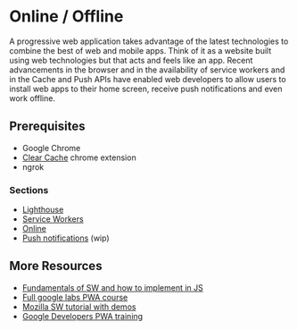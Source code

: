 # Online / Offline
A progressive web application takes advantage of the latest technologies to combine the best of web and mobile apps. Think of it as a website built using web technologies but that acts and feels like an app. Recent advancements in the browser and in the availability of service workers and in the Cache and Push APIs have enabled web developers to allow users to install web apps to their home screen, receive push notifications and even work offline.

## Prerequisites 
* Google Chrome
* [Clear Cache](https://chrome.google.com/webstore/detail/clear-cache/cppjkneekbjaeellbfkmgnhonkkjfpdn?hl=en) chrome extension
* ngrok

### Sections
* [Lighthouse](01-lighthouse)
* [Service Workers](02-serviceworker)
* [Online](03-online)
* [Push notifications](04-push-notifications) (wip)

## More Resources 
* [Fundamentals of SW and how to implement in JS](https://developers.google.com/web/fundamentals/primers/service-workers)
* [Full google labs PWA course](https://codelabs.developers.google.com/dev-pwa-training/)
* [Mozilla SW tutorial with demos](https://serviceworke.rs/)
* [Google Developers PWA training](https://www.youtube.com/playlist?list=PLNYkxOF6rcIB2xHBZ7opgc2Mv009X87Hh)